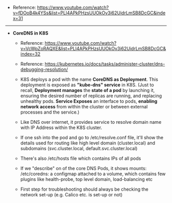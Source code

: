 - Reference: https://www.youtube.com/watch?v=fDOoB4k4YSs&list=PLl4APkPHzsUUOkOv3i62UidrLmSB8DcGC&index=31

  

-----------------------------------------------------
- **CoreDNS in K8S**
  - Reference:  https://www.youtube.com/watch?v=VcWpZoRAQXE&list=PLl4APkPHzsUUOkOv3i62UidrLmSB8DcGC&index=32
  - Reference: https://kubernetes.io/docs/tasks/administer-cluster/dns-debugging-resolution/
    
  - K8S deploys a pod with the name **CoreDNS as Deployment**. This deployment is exposed as **"kube-dns" service** in K8S. (Just to recall, **Deployment manages** the **state of a pod** by launching it, ensuring the desired number of replicas are running, and replacing unhealthy pods. **Service Exposes** an interface to pods, **enabling network access** from within the cluster or between external processes and the service.) 

  - Like DNS over internet, it provides service to resolve domain name with IP Address within the K8S cluster.

  - If one ssh into the pod and go to /etc/resolve.conf file, it'll show the details used for routing like high level domain (cluster.local) and subdomains (svc.cluster.local, default.svc.cluster.local) 

  - There's also /etc/hosts file which contains IPs of all pods

  - If we "describe" on of the core DNS Pods, it shows mounts: /etc/coredns: a configmap attached to a volume, which contains few plugins like health-probe, top level domain, load-balancing etc

  - First step for troubleshooting should always be checking the network set-up (e.g. Calico etc. is set-up or not)   
